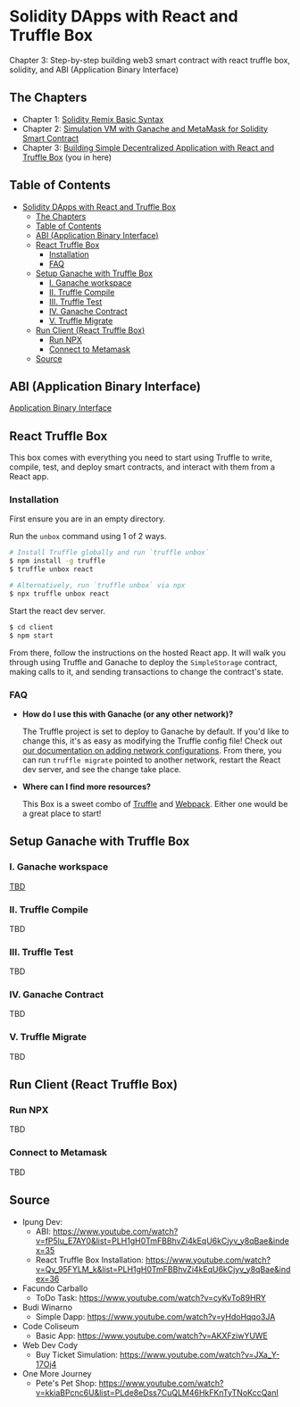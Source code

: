 # Solidity DApps with React and Truffle Box
Chapter 3: Step-by-step building web3 smart contract with react truffle box, solidity, and ABI (Application Binary Interface)

## The Chapters
- Chapter 1: [Solidity Remix Basic Syntax](https://github.com/kecci/solidity-remix-basic)
- Chapter 2: [Simulation VM with Ganache and MetaMask for Solidity Smart Contract](https://github.com/kecci/solidity-truffle-ganache-remix)
- Chapter 3: [Building Simple Decentralized Application with React and Truffle Box](https://github.com/kecci/solidity-react-truffle-box) (you in here)

## Table of Contents
- [Solidity DApps with React and Truffle Box](#solidity-dapps-with-react-and-truffle-box)
  - [The Chapters](#the-chapters)
  - [Table of Contents](#table-of-contents)
  - [ABI (Application Binary Interface)](#abi-application-binary-interface)
  - [React Truffle Box](#react-truffle-box)
    - [Installation](#installation)
    - [FAQ](#faq)
  - [Setup Ganache with Truffle Box](#setup-ganache-with-truffle-box)
    - [I. Ganache workspace](#i-ganache-workspace)
    - [II. Truffle Compile](#ii-truffle-compile)
    - [III. Truffle Test](#iii-truffle-test)
    - [IV. Ganache Contract](#iv-ganache-contract)
    - [V. Truffle Migrate](#v-truffle-migrate)
  - [Run Client (React Truffle Box)](#run-client-react-truffle-box)
    - [Run NPX](#run-npx)
    - [Connect to Metamask](#connect-to-metamask)
  - [Source](#source)

## ABI (Application Binary Interface)
[Application Binary Interface](https://www.youtube.com/watch?v=fP5lu_E7AY0&list=PLH1gH0TmFBBhvZi4kEqU6kCjyv_y8qBae&index=35)

## React Truffle Box
This box comes with everything you need to start using Truffle to write, compile, test, and deploy smart contracts, and interact with them from a React app.

### Installation

First ensure you are in an empty directory.

Run the `unbox` command using 1 of 2 ways.

```sh
# Install Truffle globally and run `truffle unbox`
$ npm install -g truffle
$ truffle unbox react
```

```sh
# Alternatively, run `truffle unbox` via npx
$ npx truffle unbox react
```

Start the react dev server.

```sh
$ cd client
$ npm start
```

From there, follow the instructions on the hosted React app. It will walk you through using Truffle and Ganache to deploy the `SimpleStorage` contract, making calls to it, and sending transactions to change the contract's state.

### FAQ

- __How do I use this with Ganache (or any other network)?__

  The Truffle project is set to deploy to Ganache by default. If you'd like to change this, it's as easy as modifying the Truffle config file! Check out [our documentation on adding network configurations](https://trufflesuite.com/docs/truffle/reference/configuration/#networks). From there, you can run `truffle migrate` pointed to another network, restart the React dev server, and see the change take place.

- __Where can I find more resources?__

  This Box is a sweet combo of [Truffle](https://trufflesuite.com) and [Webpack](https://webpack.js.org). Either one would be a great place to start!

## Setup Ganache with Truffle Box

### I. Ganache workspace
[TBD](https://www.youtube.com/watch?v=Qy_95FYLM_k&list=PLH1gH0TmFBBhvZi4kEqU6kCjyv_y8qBae&index=36)

### II. Truffle Compile
TBD

### III. Truffle Test
TBD

### IV. Ganache Contract
TBD

### V. Truffle Migrate
TBD

## Run Client (React Truffle Box)

### Run NPX
TBD

### Connect to Metamask
TBD

## Source
- Ipung Dev:
  - ABI: https://www.youtube.com/watch?v=fP5lu_E7AY0&list=PLH1gH0TmFBBhvZi4kEqU6kCjyv_y8qBae&index=35
  - React Truffle Box Installation: https://www.youtube.com/watch?v=Qy_95FYLM_k&list=PLH1gH0TmFBBhvZi4kEqU6kCjyv_y8qBae&index=36
- Facundo Carballo
  - ToDo Task: https://www.youtube.com/watch?v=cyKvTo89HRY
- Budi Winarno
  - Simple Dapp: https://www.youtube.com/watch?v=yHdoHqqo3JA
- Code Coliseum
  - Basic App: https://www.youtube.com/watch?v=AKXFziwYUWE
- Web Dev Cody
  - Buy Ticket Simulation: https://www.youtube.com/watch?v=JXa_Y-17Oj4
- One More Journey
  - Pete's Pet Shop: https://www.youtube.com/watch?v=kkiaBPcnc6U&list=PLde8eDss7CuQLM46HkFKnTyTNoKccQanI
